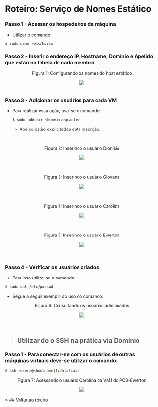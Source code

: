# Roteiro: Serviço de Nomes Estático

### Passo 1 - Acessar os hospedeiros da máquina

- Utilizar o comando

```bash
$ sudo nano /etc/hosts
```

### Passo 2 - Inserir o endereço IP, Hostname, Domínio e Apelido que estão na tabela de cada membro

<div align="center">
  <p>Figura 1: Configurando os nomes do host estático</p>
  <img src='../Imagens/etapa7-IP-hostname-Dom-Apel.png'>
  <br><br>
</div>

### Passo 3 - Adicionar os usuários para cada VM

- Para realizar essa ação, usa-se o comando:

  ```bash
  $ sudo adduser <Nomeintegrante>
  ```

  - Abaixo estão explicitadas esta inserção:

<br>
<div align="center">
    <p>Figura 2: Inserindo o usuário Dionísio</p>
    <img src='../Imagens/etapa7-usuario-dionísio.png'>
</div>
<br><br>

<div align="center">
    <p>Figura 3: Inserindo o usuário Giovana</p>
    <img src='../Imagens/etapa7-usuario-giovana.png'>
</div>
<br><br>

<div align="center">
    <p>Figura 4: Inserindo o usuário Carolina</p>
    <img src='../Imagens/etapa7-usuario-carolina.png'>
</div>
<br><br>

<div align="center">
    <p>Figura 5: Inserindo o usuário Ewerton</p>
    <img src='../Imagens/etapa7-usuario-ewerton.png'>
</div>
<br><br>

### Passo 4 - Verificar os usuários criados

- Para isso utiliza-se o comando:

```bash
$ sudo cat /etc/passwd
```

- Segue a seguir exemplo do uso do comando:

<div align="center">
    <p>Figura 6: Consultando os usuários adicionados</p>
    <img src='../Imagens/etapa7-consultando-usuarios-add.png'>
</div>
<br><br>

> ## Utilizando o SSH na prática via Domínio

### Passo 1 - Para conectar-se com os usuários de outras máquinas virtuais deve-se utilizar o comando:

```bash
$ ssh <user>@<hostname|fqdn|alias>
```

  <div align="center">
    <p>Figura 7: Acessando o usuário Carolina da VM1 do PC3-Ewerton</p>
    <img src='../Imagens/etapa7-acess-usu-carolina-do-pc3.png'>
  </div>

<br>
> ## <a href="../README.md">Voltar ao roteiro</a>
